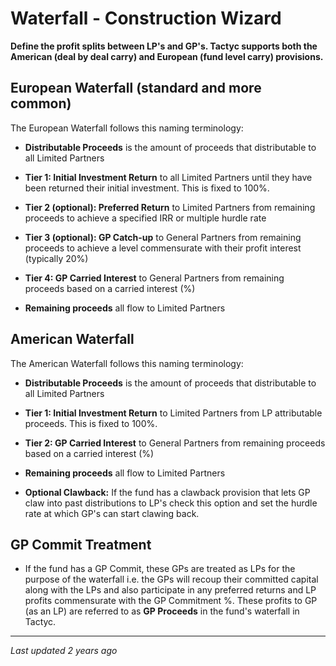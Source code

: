 # Waterfall - Construction Wizard

**Define the profit splits between LP's and GP's. Tactyc supports both the American (deal by deal carry) and European (fund level carry) provisions.**

## European Waterfall (standard and more common)

The European Waterfall follows this naming terminology:

- **Distributable Proceeds** is the amount of proceeds that distributable to all Limited Partners

- **Tier 1: Initial Investment Return** to all Limited Partners until they have been returned their initial investment. This is fixed to 100%.

- **Tier 2 (optional): Preferred Return** to Limited Partners from remaining proceeds to achieve a specified IRR or multiple hurdle rate

- **Tier 3 (optional): GP Catch-up** to General Partners from remaining proceeds to achieve a level commensurate with their profit interest (typically 20%)

- **Tier 4: GP Carried Interest** to General Partners from remaining proceeds based on a carried interest (%)

- **Remaining proceeds** all flow to Limited Partners

## American Waterfall

The American Waterfall follows this naming terminology:

- **Distributable Proceeds** is the amount of proceeds that distributable to all Limited Partners

- **Tier 1: Initial Investment Return** to Limited Partners from LP attributable proceeds. This is fixed to 100%.

- **Tier 2: GP Carried Interest** to General Partners from remaining proceeds based on a carried interest (%)

- **Remaining proceeds** all flow to Limited Partners

- **Optional Clawback:** If the fund has a clawback provision that lets GP claw into past distributions to LP's check this option and set the hurdle rate at which GP's can start clawing back.

## GP Commit Treatment

- If the fund has a GP Commit, these GPs are treated as LPs for the purpose of the waterfall i.e. the GPs will recoup their committed capital along with the LPs and also participate in any preferred returns and LP profits commensurate with the GP Commitment %. These profits to GP (as an LP) are referred to as **GP Proceeds** in the fund's waterfall in Tactyc.

---
*Last updated 2 years ago*